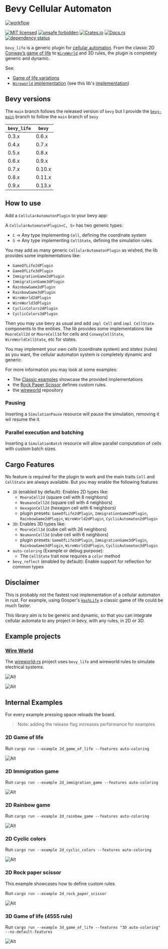# Bevy Cellular Automaton

 [![workflow](https://github.com/ManevilleF/bevy_life/actions/workflows/rust.yml/badge.svg)](https://github.com/ManevilleF/bevy_life/actions/workflows/rust.yml)

 [![MIT licensed](https://img.shields.io/badge/license-MIT-blue.svg)](./LICENSE)
 [![unsafe forbidden](https://img.shields.io/badge/unsafe-forbidden-success.svg)](https://github.com/rust-secure-code/safety-dance/)
 [![Crates.io](https://img.shields.io/crates/v/bevy_life.svg)](https://crates.io/crates/bevy_life)
 [![Docs.rs](https://docs.rs/bevy_life/badge.svg)](https://docs.rs/bevy_life)
 [![dependency status](https://deps.rs/crate/bevy_life/0.9.0/status.svg)](https://deps.rs/crate/bevy_life)

<!-- cargo-sync-readme start -->

`bevy_life` is a generic plugin for [cellular automaton](https://en.wikipedia.org/wiki/Cellular_automaton).
From the classic 2D [Conway’s game of life](https://en.wikipedia.org/wiki/Conway%27s_Game_of_Life) to [`WireWorld`](https://en.wikipedia.org/wiki/Wireworld) and 3D rules, the plugin is completely generic and dynamic.

See:

 * [Game of life variations](https://cs.stanford.edu/people/eroberts/courses/soco/projects/2008-09/modeling-natural-systems/gameOfLife2.html)
 * [`Wireworld` implementation](https://www.quinapalus.com/wi-index.html) (see
   this lib's [implementation](https://github.com/ManevilleF/wireworld-rs))
 
## Bevy versions

The `main` branch follows the released version of `bevy` but I provide the [`bevy-main`](https://github.com/ManevilleF/bevy_life/tree/feat/bevy-main) branch
to follow the `main` branch of `bevy`

| `bevy_life`   | `bevy`    |
|---------------|-----------|
| 0.3.x         | 0.6.x     |
| 0.4.x         | 0.7.x     |
| 0.5.x         | 0.8.x     |
| 0.6.x         | 0.9.x     |
| 0.7.x         | 0.10.x    |
| 0.8.x         | 0.11.x    |
| 0.9.x         | 0.13.x    |

## How to use

Add a `CellularAutomatonPlugin` to your bevy app:

A `CellularAutomatonPlugin<C, S>` has two generic types:

* `C` -> Any type implementing `Cell`, defining the coordinate system
* `S` -> Any type implementing `CellState`, defining the simulation rules.

You may add as many generic `CellularAutomatonPlugin` as wished, the lib
provides some implementations like:

* `GameOfLife2dPlugin`
* `GameOfLife3dPlugin`
* `ImmigrationGame2dPlugin`
* `ImmigrationGame3dPlugin`
* `RainbowGame2dPlugin`
* `RainbowGame3dPlugin`
* `WireWorld2dPlugin`
* `WireWorld3dPlugin`
* `CyclicColors2dPlugin`
* `CyclicColors3dPlugin`

Then you may use bevy as usual and add `impl Cell` and `impl CellState`
components to the entities. The lib provides some implementations like
`MooreCell2d` or `MooreCell3d` for cells and `ConwayCellState`,
`WireWorldCellState`, etc for states.

You may implement your own *cells* (coordinate system) and *states* (rules)
as you want, the cellular automaton system is completely dynamic and
generic.

For more information you may look at some examples:

* The [Classic examples](./examples) showcase the provided implementations
* the [Rock Paper Scissor](./examples/2d_rock_paper_scissor.rs) defines
  custom rules.
* the [wireworld](https://github.com/ManevilleF/wireworld-rs) repository

### Pausing

Inserting a `SimulationPause` resource will pause the simulation, removing
it wil resume the it.

### Parallel execution and batching

Inserting a `SimulationBatch` resource will allow parallel computation of
cells with custom batch sizes.

## Cargo Features

No feature is required for the plugin to work and the main traits `Cell` and
`CellState` are always available. But you may enable the following features

* `2D` (enabled by default): Enables 2D types like:
  * `MooreCell2d` (square cell with 8 neighbors)
  * `NeumannCell2d` (square cell with 4 neighbors)
  * `HexagonCell2d` (hexagon cell with 6 neighbors)
  * plugin presets: `GameOfLife2dPlugin`, `ImmigrationGame2dPlugin`,
    `RainbowGame2dPlugin`, `WireWorld2dPlugin`, `CyclicAutomaton2dPlugin`
* `3D`: Enables 3D types like:
  * `MooreCell3d` (cube cell with 26 neighbors)
  * `NeumannCell3d` (cube cell with 6 neighbors)
  * plugin presets: `GameOfLife3dPlugin`, `ImmigrationGame3dPlugin`,
    `RainbowGame3dPlugin`, `WireWorld3dPlugin`, `CyclicAutomaton3dPlugin`
* `auto-coloring` (Example or debug purpose):
  * The `CellState` trait now requires a `color` method
* `bevy_reflect` (enabled by default): Enable support for reflection for common types

## Disclaimer

This is probably not the fastest rust implementation of a cellular automaton
in rust. For example, using Gosper's [`HashLife`](https://www.drdobbs.com/jvm/an-algorithm-for-compressing-space-and-t/184406478) a classic game of life could be much faster.

This library aim is to be generic and dynamic, so that you can integrate
cellular automata to any project in bevy, with any rules, in 2D or 3D.

<!-- cargo-sync-readme end -->

## Example projects

### [Wire World][wireworld]

The [wireworld-rs][wireworld] project uses `bevy_life` and wireworld rules to simulate electrical systems.

![Alt](./docs/2d_wireworld_demo.gif "wireworld demo gif")

![Alt](./docs/2d_wireworld_flip_flop_demo.gif "wireworld flip flop gate gif")

## Internal Examples

For every example pressing space reloads the board.

> Note: adding the release flag increases performance for examples

### 2D Game of life

Run `cargo run --example 2d_game_of_life --features auto-coloring`

![Alt](./docs/2d_classic_demo.gif "classic demo gif")

### 2D Immigration game

Run `cargo run --example 2d_immigration_game --features auto-coloring`

![Alt](./docs/2d_immigration_demo.gif "immigration demo gif")

### 2D Rainbow game

Run `cargo run --example 2d_rainbow_game --features auto-coloring`

![Alt](./docs/2d_rainbow_demo.gif "rainbow demo gif")

### 2D Cyclic colors

Run `cargo run --example 2d_cyclic_colors --features auto-coloring`

![Alt](./docs/2d_cyclic_demo.gif "cyclic demo gif")

### 2D Rock paper scissor

This example showcases how to define custom rules

Run `cargo run --example 2d_rock_paper_scissor`

![Alt](./docs/2d_rock_paper_scissor_demo.gif "rock paper scissor demo gif")

### 3D Game of life (4555 rule)

Run `cargo run --example 3d_game_of_life --features "3D auto-coloring" --no-default-features`

![Alt](./docs/3d_classic_demo.gif "3D classic demo gif")

[wireworld]: https://github.com/ManevilleF/wireworld-rs "Wire world project"
